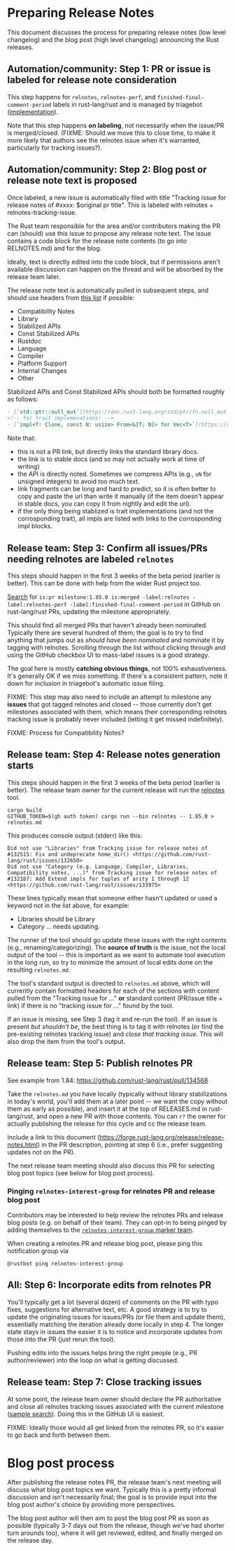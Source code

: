 # Preparing Release Notes

This document discusses the process for preparing release notes (low level
changelog) and the blog post (high level changelog) announcing the Rust
releases.

## Automation/community: Step 1: PR or issue is labeled for release note consideration

This step happens for `relnotes`, `relnotes-perf`, and `finished-final-comment-period`
labels in rust-lang/rust and is managed by triagebot
([implementation](https://github.com/rust-lang/triagebot/blob/38b904f010338e3847bf1eba651356985c6f1df1/src/handlers/relnotes.rs#L67)).

Note that this step happens **on labeling**, not necessarily when the issue/PR
is merged/closed. (FIXME: Should we move this to close time, to make it more
likely that authors see the relnotes issue when it's warranted, particularly
for tracking issues?).

## Automation/community: Step 2: Blog post or release note text is proposed

Once labeled, a new issue is automatically filed with title "Tracking issue for
release notes of #xxxx: $original pr title". This is labeled with relnotes +
relnotes-tracking-issue.

The Rust team responsible for the area and/or contributors making the PR can
(should) use this issue to propose any release note text. The issue contains a
code block for the release note contents (to go into RELNOTES.md) and for the blog.

Ideally, text is directly edited into the code block, but if permissions aren't
available discussion can happen on the thread and will be absorbed by the
release team later.

The release note text is automatically pulled in subsequent steps, and should use headers from [this list] if possible:

[this list]: https://github.com/rust-lang/relnotes/blob/21ed8b35851a34cae062bb342810a0280bbd19d7/src/main.rs#L454-L463

* Compatibility Notes
* Library
* Stabilized APIs
* Const Stabilized APIs
* Rustdoc
* Language
* Compiler
* Platform Support
* Internal Changes
* Other

Stabilized APIs and Const Stabilized APIs should both be formatted roughly as follows:

```md
- [`std::ptr::null_mut`](https://doc.rust-lang.org/std/ptr/fn.null_mut.html)
<!-- for trait implemenations: -->
- [`impl<T: Clone, const N: usize> From<&[T; N]> for Vec<T>`](https://doc.rust-lang.org/stable/std/vec/struct.Vec.html#impl-From%3C%26%5BT;+N%5D%3E-for-Vec%3CT,+Global%3E)
```

Note that:

* this is not a PR link, but directly links the standard library docs.
* the link is to stable docs (and so may not actually work at time of writing)
* the API is directly noted. Sometimes we compress APIs (e.g., `uN` for
  unsigned integers) to avoid too much text.
* link fragments can be long and hard to predict, so it is often better to copy and paste the url than write it manually
  (if the item doesn't appear in stable docs, you can copy it from nightly and edit the url).
* if the only thing being stablized is trait implementations (and not the corrosponding trait),
  all impls are listed with links to the corrosponding impl blocks.
## Release team: Step 3: Confirm all issues/PRs needing relnotes are labeled `relnotes`

This steps should happen in the first 3 weeks of the beta period (earlier is
better). This can be done with help from the wider Rust project too.

[Search] for `is:pr milestone:1.85.0 is:merged -label:relnotes -label:relnotes-perf -label:finished-final-comment-period` in GitHub on rust-lang/rust PRs, updating the milestone appropriately.

This should find all merged PRs that haven't already been nominated. Typically
there are several hundred of them; the goal is to try to find anything that
jumps out as *should have been nominated* and nominate it by tagging with
relnotes. Scrolling through the list without clicking through and using the
GitHub checkbox UI to mass-label issues is a good strategy.

The goal here is mostly **catching obvious things**, not 100% exhaustiveness.
It's generally OK if we miss something. If there's a consistent pattern, note
it down for inclusion in triagebot's automatic issue filing.

[Search]: https://github.com/rust-lang/rust/pulls?q=is%3Apr+milestone%3A1.85.0+is%3Amerged+-label%3Arelnotes+-label%3Arelnotes-perf+-label%3Afinished-final-comment-period

FIXME: This step may also need to include an attempt to milestone any
**issues** that got tagged relnotes and closed -- those currently don't get
milestones associated with them, which means their corresponding relnotes
tracking issue is probably never included (letting it get missed indefinitely).

FIXME: Process for Compatibility Notes?

## Release team: Step 4: Release notes generation starts

This steps should happen in the first 3 weeks of the beta period (earlier is
better). The release team owner for the current release will run the [relnotes]
tool.

```shell
cargo build
GITHUB_TOKEN=$(gh auth token) cargo run --bin relnotes -- 1.85.0 > relnotes.md
```

This produces console output (stderr) like this:

```text
Did not use "Libraries" from Tracking issue for release notes of #132515: Fix and undeprecate home_dir() <https://github.com/rust-lang/rust/issues/132650>
Did not use "Category (e.g. Language, Compiler, Libraries, Compatibility notes, ...)" from Tracking issue for release notes of #132187: Add Extend impls for tuples of arity 1 through 12 <https://github.com/rust-lang/rust/issues/133975>
```

These lines typically mean that someone either hasn't updated or used a keyword not in the list above, for example:

* Libraries should be Library
* Category ... needs updating.

The runner of the tool should go update these issues with the right contents
(e.g., renaming/categorizing). The **source of truth** is the issue, not the
local output of the tool -- this is important as we want to automate tool
execution in the long run, so try to minimize the amount of local edits done on
the resulting `relnotes.md`.

The tool's standard output is directed to `relnotes.md` above, which will
currently contain formatted headers for each of the sections with content
pulled from the "Tracking issue for ..." **or** standard content (PR/issue
title + link) if there is no "tracking issue for ..." found by the tool.

If an issue is missing, see Step 3 (tag it and re-run the tool). If an issue is
present *but shouldn't be*, the best thing is to tag it with relnotes (or find
the pre-existing relnotes tracking issue) and *close that tracking issue*. This
will also drop the item from the tool's output.

## Release team: Step 5: Publish relnotes PR

See example from 1.84: <https://github.com/rust-lang/rust/pull/134568>

Take the `relnotes.md` you have locally (typically without library
stabilizations in today's world, you'll add them at a later point -- we want
the copy without them as early as possible), and insert it at the top of
RELEASES.md in rust-lang/rust, and open a new PR with those contents. You can
`r?` the owner for actually publishing the release for this cycle and cc the
release team.

Include a link to this document (https://forge.rust-lang.org/release/release-notes.html)
in the PR description, pointing at step 6 (i.e., prefer suggesting updates not on the PR).

The next release team meeting should also discuss this PR for selecting blog
post topics (see below for blog post process).

### Pinging `relnotes-interest-group` for relnotes PR and release blog post

Contributors may be interested to help review the relnotes PRs and release
blog posts (e.g. on behalf of their team). They can opt-in to being pinged by
adding themselves to the
[`relnotes-interest-group` marker team][relnotes-interest-group].

When creating a relnotes PR and release blog post, please ping this
notification group via

```console
@rustbot ping relnotes-interest-group
```

[relnotes-interest-group]: https://github.com/rust-lang/team/blob/master/teams/relnotes-interest-group.toml

## All: Step 6: Incorporate edits from relnotes PR

You'll typically get a lot (several dozen) of comments on the PR with typo
fixes, suggestions for alternative text, etc. A good strategy is to try to
update the originating issues for issues/PRs (or file them and update them),
essentially matching the iteration already done locally in step 4. The longer
state stays in issues the easier it is to notice and incorporate updates from
those into the PR (just rerun the tool).

Pushing edits into the issues helps bring the right people (e.g., PR
author/reviewer) into the loop on what is getting discussed.

## Release team: Step 7: Close tracking issues

At some point, the release team owner should declare the PR authoritative and
close all relnotes tracking issues associated with the current milestone ([sample search](https://github.com/rust-lang/rust/issues?q=is%3Aissue%20state%3Aopen%20milestone%3A1.85.0%20label%3Arelnotes-tracking-issue)). Doing this in the GitHub UI is easiest.

FIXME: Ideally those would all get linked from the relnotes PR, so it's easier
to go back and forth between them.

# Blog post process

After publishing the release notes PR, the release team's next meeting will
discuss what blog post topics we want. Typically this is a pretty informal
discussion and isn't necessarily final; the goal is to provide input into the
blog post author's choice by providing more perspectives.

The blog post author will then aim to post the blog post PR as soon as possible
(typically 3-7 days out from the release, though we've had shorter turn arounds
too), where it will get reviewed, edited, and finally merged on the release day.

[relnotes]: https://github.com/rust-lang/relnotes
